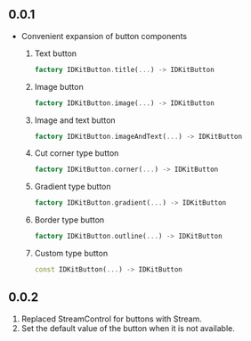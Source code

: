 ## 0.0.1

- Convenient expansion of button components

  1.  Text button
      ```dart
      factory IDKitButton.title(...) -> IDKitButton
      ```
  2.  Image button
      ```dart
      factory IDKitButton.image(...) -> IDKitButton
      ```
  3.  Image and text button
      ```dart
      factory IDKitButton.imageAndText(...) -> IDKitButton
      ```
  4.  Cut corner type button

      ```dart
      factory IDKitButton.corner(...) -> IDKitButton
      ```

  5.  Gradient type button
      ```dart
      factory IDKitButton.gradient(...) -> IDKitButton
      ```
  6.  Border type button

      ```dart
      factory IDKitButton.outline(...) -> IDKitButton
      ```

  7.  Custom type button

      ```dart
      const IDKitButton(...) -> IDKitButton
      ```

## 0.0.2

1. Replaced StreamControl for buttons with Stream.
2. Set the default value of the button when it is not available.
